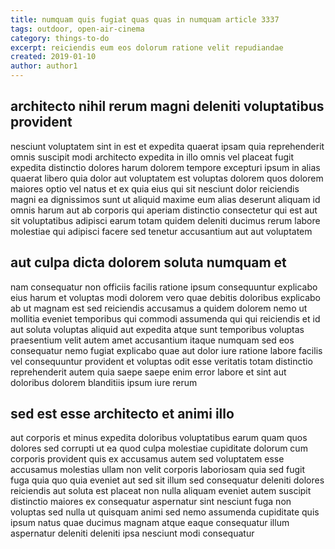 ```yaml
---
title: numquam quis fugiat quas quas in numquam article 3337
tags: outdoor, open-air-cinema
category: things-to-do
excerpt: reiciendis eum eos dolorum ratione velit repudiandae
created: 2019-01-10
author: author1
---
```


## architecto nihil rerum magni deleniti voluptatibus provident

nesciunt voluptatem sint in est et expedita quaerat ipsam quia reprehenderit omnis suscipit modi architecto expedita in illo omnis vel placeat fugit expedita distinctio dolores harum dolorem tempore excepturi ipsum in alias quaerat libero quia dolor aut voluptatem est voluptas dolorem quos dolorem maiores optio vel natus et ex quia eius qui sit nesciunt dolor reiciendis magni ea dignissimos sunt ut aliquid maxime eum alias deserunt aliquam id omnis harum aut ab corporis qui aperiam distinctio consectetur qui est aut sit voluptatibus adipisci earum totam quidem deleniti ducimus rerum labore molestiae qui adipisci facere sed tenetur accusantium aut aut voluptatem

## aut culpa dicta dolorem soluta numquam et

nam consequatur non officiis facilis ratione ipsum consequuntur explicabo eius harum et voluptas modi dolorem vero quae debitis doloribus explicabo ab ut magnam est sed reiciendis accusamus a quidem dolorem nemo ut mollitia eveniet temporibus qui commodi assumenda qui qui reiciendis et id aut soluta voluptas aliquid aut expedita atque sunt temporibus voluptas praesentium velit autem amet accusantium itaque numquam sed eos consequatur nemo fugiat explicabo quae aut dolor iure ratione labore facilis vel consequuntur provident et voluptas odit esse veritatis totam distinctio reprehenderit autem quia saepe saepe enim error labore et sint aut doloribus dolorem blanditiis ipsum iure rerum

## sed est esse architecto et animi illo

aut corporis et minus expedita doloribus voluptatibus earum quam quos dolores sed corrupti ut ea quod culpa molestiae cupiditate dolorum cum corporis provident quis ex accusamus autem sed voluptatem esse accusamus molestias ullam non velit corporis laboriosam quia sed fugit fuga quia quo quia eveniet aut sed sit illum sed consequatur deleniti dolores reiciendis aut soluta est placeat non nulla aliquam eveniet autem suscipit distinctio maiores ex consequatur aspernatur sint nesciunt fuga non voluptas sed nulla ut quisquam animi sed nemo assumenda cupiditate quis ipsum natus quae ducimus magnam atque eaque consequatur illum aspernatur deleniti deleniti ipsa nesciunt modi consequatur
